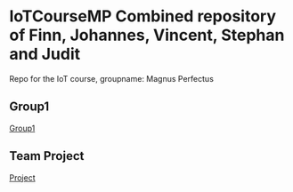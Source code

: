 # IoTCourseMP Combined repository of Finn, Johannes, Vincent, Stephan and Judit
Repo for the IoT course, groupname: Magnus Perfectus

## Group1
[Group1](Group1/README.md)
## Team Project
[Project](./Final%20Project/README.md)

